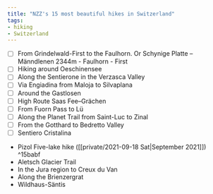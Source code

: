 ```yaml
---
title: "NZZ's 15 most beautiful hikes in Switzerland"
tags:
- hiking
- Switzerland
---
```


- [ ] From Grindelwald-First to the Faulhorn. Or Schynige Platte – Männdlenen 2344m - Faulhorn - First
- [ ] Hiking around Oeschinensee
- [ ] Along the Sentierone in the Verzasca Valley
- [ ] Via Engiadina from Maloja to Silvaplana
- [ ] Around the Gastlosen
- [ ] High Route Saas Fee–Grächen
- [ ] From Fuorn Pass to Lü
- [ ] Along the Planet Trail from Saint-Luc to Zinal
- [ ] From the Gotthard to Bedretto Valley
- [ ] Sentiero Cristalina
- Pizol Five-lake hike ([[private/2021-09-18 Sat|September 2021]]) ^15babf
- Aletsch Glacier Trail
- In the Jura region to Creux du Van
- Along the Brienzergrat
- Wildhaus-Säntis

